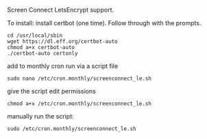 Screen Connect LetsEncrypt support.

To install:
install certbot (one time). Follow through with the prompts.

```
cd /usr/local/sbin
wget https://dl.eff.org/certbot-auto
chmod a+x certbot-auto
./certbot-auto certonly
```

add to monthly cron run via a script file

```
sudo nano /etc/cron.monthly/screenconnect_le.sh
```

give the script edit permissions

```
chmod a+x /etc/cron.monthly/screenconnect_le.sh
```

manually run the script:

```
sudo /etc/cron.monthly/screenconnect_le.sh
```

